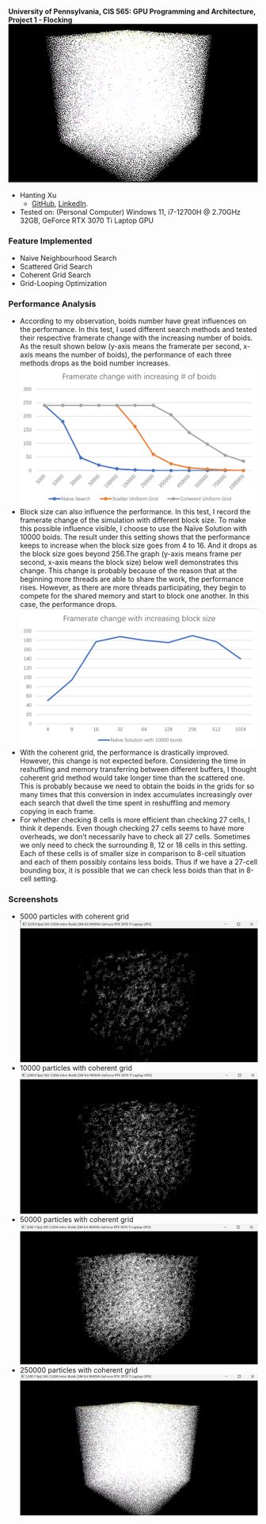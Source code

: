 **University of Pennsylvania, CIS 565: GPU Programming and Architecture,
Project 1 - Flocking**
![](images/rec.gif)
* Hanting Xu
  * [GitHub](https://github.com/HantingXu), [LinkedIn](www.linkedin.com/in/hanting-xu-25615b28b).
* Tested on: (Personal Computer) Windows 11, i7-12700H @ 2.70GHz 32GB, GeForce RTX 3070 Ti Laptop GPU
### Feature Implemented
* Naive Neighbourhood Search
* Scattered Grid Search
* Coherent Grid Search
* Grid-Looping Optimization
### Performance Analysis
* According to my observation, boids number have great influences on the performance. In this test, I used different search methods and tested their respective framerate change with the increasing number of boids. As the result shown below (y-axis means the framerate per second, x-axis means the number of boids), the performance of each three methods drops as the boid number increases.
![](images/graph1.png)
* Block size can also influence the performance. In this test, I record the framerate change of the simulation with different block size. To make this possible influence visible, I choose to use the Naïve Solution with 10000 boids. The result under this setting shows that the performance keeps to increase when the block size goes from 4 to 16. And it drops as the block size goes beyond 256.The graph (y-axis means frame per second, x-axis means the block size) below well demonstrates this change. This change is probably because of the reason that at the beginning more threads are able to share the work, the performance rises. However, as there are more threads participating, they begin to compete for the shared memory and start to block one another. In this case, the performance drops.
![](images/graph2.png)
* With the coherent grid, the performance is drastically improved. However, this change is not expected before. Considering the time in reshuffling and memory transferring between different buffers, I thought coherent grid method would take longer time than the scattered one. This is probably because we need to obtain the boids in the grids for so many times that this conversion in index accumulates increasingly over each search that dwell the time spent in reshuffling and memory copying in each frame.
* For whether checking 8 cells is more efficient than checking 27 cells, I think it depends. Even though checking 27 cells seems to have more overheads, we don’t necessarily have to check all 27 cells. Sometimes we only need to check the surrounding 8, 12 or 18 cells in this setting. Each of these cells is of smaller size in comparison to 8-cell situation and each of them possibly contains less boids. Thus if we have a 27-cell bounding box, it is possible that we can check less boids than that in 8-cell setting.
### Screenshots
* 5000 particles with coherent grid
![](images/result3.png)
* 10000 particles with coherent grid
![](images/result2.png)
* 50000 particles with coherent grid
![](images/result1.png)
* 250000 particles with coherent grid
![](images/result.png)
